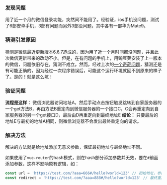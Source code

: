 ### 发现问题

用了近一个月的微信登录功能，突然间不能用了。经验证，ios手机没问题，测试了6部安卓手机，3部有问题而另外3部没问题，其中各有一部华为Mate9。

### 猜测引发原因

猜测是微信最近更新版本6.6.7造成的，因为用了近一个月时间都没问题，并且此次微信更新带来的改动不小。但是，在有问题的手机上，用豌豆荚安装了上一版本的微信，问题依旧存在，猜测不成立。然而，经过上次的[一个奇葩问题](https://github.com/wscj/blog/issues/10)，猜测还是有可能正确的，因为经过一次程序错误后，可能这个运行环境就回不到原来的样子了。是的！就是这么坑！

### 验证问题

**流程是这样：** 微信浏览器访问地址A，然后手动点击按钮触发跳转到自家服务器的一个get方法B，再由方法B重定向到微信服务器的一个接口C，C会再重定向到自家服务器的另一个get接口D，最后由D再重定向到最终地址E
**结论：** 只要最后的地址E与最初的地址A相同，则微信浏览器不会发出最终重定向的请求。

### 解决方法

解决的方法就是给地址添加无意义参数，保证最初地址与最终地址不同。

如果使用了`vue-router`的hash模式，则在hash部分添加参数并无效，要在`#`前面添加参数，这样不影响原有逻辑，如：

```js
const url = 'https://test.com/?aaa=666#/hello?world=123' // 初始地址，参数为666
const redirect = 'https://test.com/?aaa=888#/hello?world=123' // 最终重定向地址，参数改为888
```
